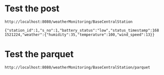 
# Test the post

`http://localhost:8080/weatherMonitoring/BaseCentralStation`

`{"station_id":1,"s_no":1,"battery_status":"low","status_timestamp":1681521224,"weather":{"humidity":35,"temperature":100,"wind_speed":13}}`

# Test the parquet

`http://localhost:8080/weatherMonitoring/BaseCentralStation/parquet`